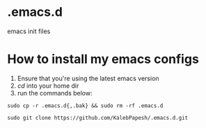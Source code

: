 # .emacs.d
emacs init files

# How to install my emacs configs
1. Ensure that you're using the latest emacs version
2. *cd* into your home dir
3. run the commands below:

`sudo cp -r .emacs.d{,.bak} && sudo rm -rf .emacs.d`

`sudo git clone https://github.com/KalebPapesh/.emacs.d.git`

